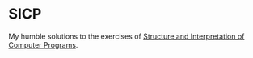 # SICP

My humble solutions to the exercises of [Structure and Interpretation of Computer Programs](https://mitpress.mit.edu/sicp/).
